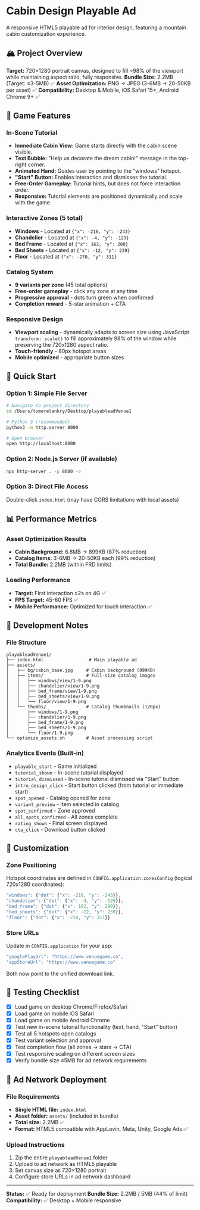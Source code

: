 # Cabin Design Playable Ad

A responsive HTML5 playable ad for interior design, featuring a mountain cabin customization experience.

## 🏔️ Project Overview

**Target:** 720×1280 portrait canvas, designed to fill ~98% of the viewport while maintaining aspect ratio, fully responsive.
**Bundle Size:** 2.2MB (Target: ≤3-5MB) ✅
**Asset Optimization:** PNG → JPEG (3-6MB → 20-50KB per asset) ✅
**Compatibility:** Desktop & Mobile, iOS Safari 15+, Android Chrome 9+ ✅

## 🎯 Game Features

### In-Scene Tutorial
- **Immediate Cabin View:** Game starts directly with the cabin scene visible.
- **Text Bubble:** "Help us decorate the dream cabin!" message in the top-right corner.
- **Animated Hand:** Guides user by pointing to the "windows" hotspot.
- **"Start" Button:** Enables interaction and dismisses the tutorial.
- **Free-Order Gameplay:** Tutorial hints, but does not force interaction order.
- **Responsive:** Tutorial elements are positioned dynamically and scale with the game.

### Interactive Zones (5 total)
- **Windows** - Located at `{"x": -216, "y": -243}`
- **Chandelier** - Located at `{"x": -4, "y": -129}`
- **Bed Frame** - Located at `{"x": 162, "y": 280}`
- **Bed Sheets** - Located at `{"x": -12, "y": 239}`
- **Floor** - Located at `{"x": -270, "y": 311}`

### Catalog System  
- **9 variants per zone** (45 total options)
- **Free-order gameplay** - click any zone at any time
- **Progressive approval** - dots turn green when confirmed
- **Completion reward** - 5-star animation + CTA

### Responsive Design
- **Viewport scaling** - dynamically adapts to screen size using JavaScript `transform: scale()` to fill approximately 98% of the window while preserving the 720x1280 aspect ratio.
- **Touch-friendly** - 80px hotspot areas 
- **Mobile optimized** - appropriate button sizes

## 🚀 Quick Start

### Option 1: Simple File Server
```bash
# Navigate to project directory
cd /Users/tomerelankry/Desktop/playableadVenue1

# Python 3 (recommended)
python3 -m http.server 8000

# Open browser
open http://localhost:8000
```

### Option 2: Node.js Server (if available)
```bash
npx http-server . -p 8000 -o
```

### Option 3: Direct File Access
Double-click `index.html` (may have CORS limitations with local assets)

## 📊 Performance Metrics

### Asset Optimization Results
- **Cabin Background:** 6.8MB → 899KB (87% reduction)
- **Catalog Items:** 3-6MB → 20-50KB each (99% reduction)
- **Total Bundle:** 2.2MB (within FRD limits)

### Loading Performance
- **Target:** First interaction ≤2s on 4G ✅
- **FPS Target:** 45-60 FPS ✅
- **Mobile Performance:** Optimized for touch interaction ✅

## 🔧 Development Notes

### File Structure
```
playableadVenue1/
├── index.html                 # Main playable ad
├── assets/
│   ├── bg/cabin_base.jpg     # Cabin background (899KB)
│   ├── items/                # Full-size catalog images
│   │   ├── windows/view/1-9.png
│   │   ├── chandelier/view/1-9.png
│   │   ├── bed_frame/view/1-9.png
│   │   ├── bed_sheets/view/1-9.png
│   │   └── floor/view/1-9.png
│   └── thumbs/               # Catalog thumbnails (120px)
│       ├── windows/1-9.png
│       ├── chandelier/1-9.png
│       ├── bed_frame/1-9.png
│       ├── bed_sheets/1-9.png
│       └── floor/1-9.png
└── optimize_assets.sh        # Asset processing script
```

### Analytics Events (Built-in)
- `playable_start` - Game initialized
- `tutorial_shown` - In-scene tutorial displayed
- `tutorial_dismissed` - In-scene tutorial dismissed via "Start" button
- `intro_design_click` - Start button clicked (from tutorial or immediate start)
- `spot_opened` - Catalog opened for zone
- `variant_preview` - Item selected in catalog  
- `spot_confirmed` - Zone approved
- `all_spots_confirmed` - All zones complete
- `rating_shown` - Final screen displayed
- `cta_click` - Download button clicked

## 🎨 Customization

### Zone Positioning
Hotspot coordinates are defined in `CONFIG.application.zonesConfig` (logical 720x1280 coordinates):
```javascript
"windows": {"dot": {"x": -216, "y": -243}},
"chandelier": {"dot": {"x": -4, "y": -129}},
"bed_frame": {"dot": {"x": 162, "y": 280}},
"bed_sheets": {"dot": {"x": -12, "y": 239}},
"floor": {"dot": {"x": -270, "y": 311}}
```

### Store URLs
Update in `CONFIG.application` for your app:
```javascript
"googlePlayUrl": "https://www.venuegame.co",
"appStoreUrl": "https://www.venuegame.co"
```
Both now point to the unified download link.

## 🚦 Testing Checklist

- [x] Load game on desktop Chrome/Firefox/Safari
- [x] Load game on mobile iOS Safari
- [x] Load game on mobile Android Chrome  
- [x] Test new in-scene tutorial functionality (text, hand, "Start" button)
- [x] Test all 5 hotspots open catalogs
- [x] Test variant selection and approval
- [x] Test completion flow (all zones → stars → CTA)
- [x] Test responsive scaling on different screen sizes
- [x] Verify bundle size ≤5MB for ad network requirements

## 🎯 Ad Network Deployment

### File Requirements
- **Single HTML file:** `index.html` 
- **Asset folder:** `assets/` (included in bundle)
- **Total size:** 2.2MB ✅
- **Format:** HTML5 compatible with AppLovin, Meta, Unity, Google Ads ✅

### Upload Instructions
1. Zip the entire `playableadVenue1` folder
2. Upload to ad network as HTML5 playable
3. Set canvas size as 720×1280 portrait
4. Configure store URLs in ad network dashboard

---

**Status:** ✅ Ready for deployment
**Bundle Size:** 2.2MB / 5MB (44% of limit)
**Compatibility:** ✅ Desktop + Mobile responsive
